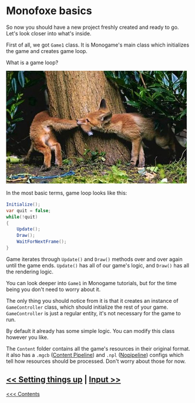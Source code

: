 # Monofoxe basics

So now you should have a new project freshly created and ready to go. Let's look closer into what's inside.

First of all, we got `Game1` class. It is Monogame's main class which initializes the game and creates game loop.

What is a game loop?

![](FoxeLoop.png)

In the most basic terms, game loop looks like this:

```C#
Initialize();
var quit = false;
while(!quit)
{
	Update();
	Draw();
	WaitForNextFrame();
}
```

Game iterates through `Update()` and `Draw()` methods over and over again until the game ends. `Update()` has all of our game's logic, and `Draw()` has all the rendering logic.

You can look deeper into `Game1` in Monogame tutorials, but for the time being you don't need to worry about it.

The only thing you should notice from it is that it creates an instance of `GameController` class, which should initialize the rest of your game. `GameController` is just a regular entity, it's not necessary for the game to run.

By default it already has some simple logic. You can modify this class however you like.

The `Content` folder contains all the game's resources in their original format. it also has a `.mgcb` ([Content Pipeline](http://www.monogame.net/documentation/?page=Pipeline)) and `.npl` ([Nopipeline](https://github.com/Martenfur/Nopipeline)) configs which tell how resources should be processed. Don't worry about those for now.



## [<< Setting things up](SettingThingsUp.md) | [Input >>](Input.md)

[<<< Contents](Contents.md)

